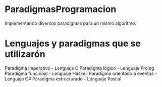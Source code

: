 # ParadigmasProgramacion
Implementando diversos paradigmas para un mismo algoritmo. 

# Lenguajes y paradigmas que se utilizarón
Paradigma imperativo - Lenguaje C
Paradigma lógico - Lenguaje Prolog
Paradigma funcional - Lenguaje Haskell
Paradigma orientado a eventos - Lenguaje C#
Paradigma estructurado - Lenguaje Pascal
